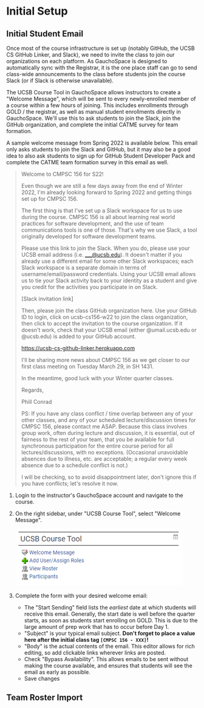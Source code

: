 # Initial Setup

## Initial Student Email

Once most of the course infrastructure is set up (notably GitHub, the UCSB CS GitHub Linker, and Slack), we need to invite the class to join our organizations on each platform. As GauchoSpace is designed to automatically sync with the Registrar, it is the one place staff can go to send class-wide announcements to the class before students join the course Slack (or if Slack is otherwise unavailable).

The UCSB Course Tool in GauchoSpace allows instructors to create a "Welcome Message", which will be sent to every newly-enrolled member of a course within a few hours of joining. This includes enrollments through GOLD / the registrar, as well as manual student enrollments directly in GauchoSpace. We'll use this to ask students to join the Slack, join the GitHub organization, and complete the initial CATME survey for team formation.

A sample welcome message from Spring 2022 is available below. This email only asks students to join the Slack and GitHub, but it may also be a good idea to also ask students to sign up for GitHub Student Developer Pack and complete the CATME team formation survey in this email as well.

> Welcome to CMPSC 156 for S22!
>
> Even though we are still a few days away from the end of Winter 2022, I'm already looking forward to Spring 2022 and getting things set up for CMPSC 156.
> 
> The first thing is that I've set up a Slack workspace for us to use during the course. CMPSC 156 is all about learning real world practices for software development, and the use of team communications tools is one of those. That's why we use Slack, a tool originally developed for software development teams.
>
> Please use this link to join the Slack. When you do, please use your UCSB email address (i.e. ___@ucsb.edu). It doesn't matter if you already use a different email for some other Slack workspaces; each Slack workspace is a separate domain in terms of username/email/password credentials. Using your UCSB email allows us to tie your Slack activity back to your identity as a student and give you credit for the activities you participate in on Slack.
>
> [Slack invitation link]
> 
> Then, please join the class GitHub organization here. Use your GitHub ID to login, click on ucsb-cs156-w22 to join the class organization, then click to accept the invitation to the course organization. If it doesn't work, check that your UCSB email (either @umail.ucsb.edu or @ucsb.edu) is added to your GitHub account.
>
> <https://ucsb-cs-github-linker.herokuapp.com>
> 
> I'll be sharing more news about CMPSC 156 as we get closer to our first class meeting on Tuesday March 29, in SH 1431.
>
> In the meantime, good luck with your Winter quarter classes.
>
> Regards,
> 
> Phill Conrad
>
> PS: If you have any class conflict / time overlap between any of your other classes, and any of your scheduled lecture/discussion times for CMPSC 156, please contact me ASAP. Because this class involves group work, often during lecture and discussion, it is essential, out of fairness to the rest of your team, that you be available for full synchronous participation for the entire course period for all lectures/discussions, with no exceptions. (Occasional unavoidable absences due to illness, etc. are acceptable; a regular every week absence due to a schedule conflict is not.)
>
> I will be checking, so to avoid disappointment later, don't ignore this if you have conflicts; let's resolve it now.

1. Login to the instructor's GauchoSpace account and navigate to the course.
2. On the right sidebar, under "UCSB Course Tool", select "Welcome Message".

    ![UCSB Course Tool](../../images/services/gauchospace/ucsb-course-tool.PNG)

3. Complete the form with your desired welcome email:
   * The "Start Sending" field lists the *earliest* date at which students will receive this email. Generally, the start date is well before the quarter starts, as soon as students start enrolling on GOLD. This is due to the large amount of prep work that has to occur before Day 1.
   * "Subject" is your typical email subject. **Don't forget to place a value here after the initial class tag `[CMPSC 156 - XXX]`!**
   * "Body" is the actual contents of the email. This editor allows for rich editing, so add clickable links wherever links are posted.
   * Check "Bypass Availability". This allows emails to be sent without making the course available, and ensures that students will see the email as early as possible.
   * Save changes 

## Team Roster Import
